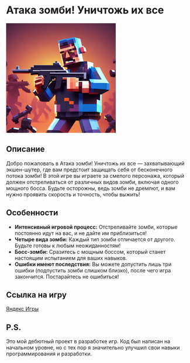 # Атака зомби! Уничтожь их все


<img src="Assets/images/logo/logo.png" alt="Логотип игры" width="300"/> <!-- Замените на путь к логотипу вашей игры -->

## Описание

Добро пожаловать в Атака зомби! Уничтожь их все — захватывающий экшен-шутер, где вам предстоит защищать себя от бесконечного потока зомби!
В этой игре вы играете за смелого персонажа, который должен отстреливаться от различных видов зомби, включая одного мощного босса. Будьте осторожны, ведь зомби не дремлют, и вам нужно проявить скорость и точность, чтобы выжить!

## Особенности

- **Интенсивный игровой процесс:** Отстреливайте зомби, которые постоянно идут на вас, и не дайте им приблизиться!
- **Четыре вида зомби:** Каждый тип зомби отличается от другого. Будьте готовы к любым неожиданностям!
- **Босс-зомби:** Сразитесь с мощным боссом, который станет настоящим испытанием для ваших навыков.
- **Ошибки имеют последствия:** Вы можете допустить лишь три ошибки (подпустить зомби слишком близко), после чего игра закончится. Постарайтесь не ошибиться!

## Ссылка на игру
[Яндекс Игры](https://yandex.ru/games/app/395492?lang=ru)

## P.S.
Это мой дебютный проект в разработке игр. Код был написан на начальном уровне, но с тех пор я значительно улучшил свои навыки программирования и разработки.
